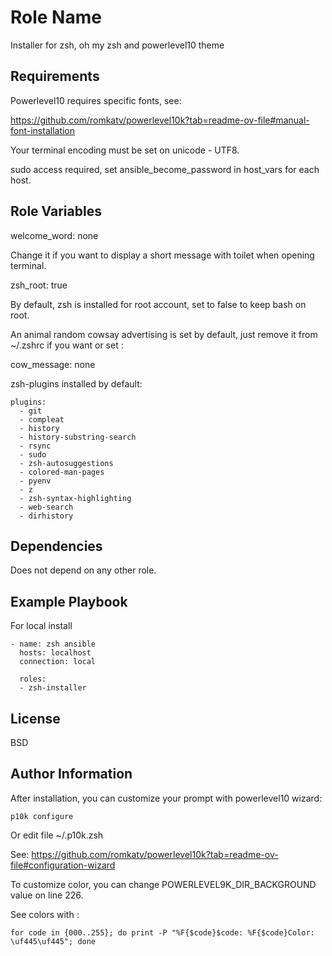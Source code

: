 Role Name
=========

Installer for zsh, oh my zsh and powerlevel10 theme

Requirements
------------

Powerlevel10 requires specific fonts, see:

<https://github.com/romkatv/powerlevel10k?tab=readme-ov-file#manual-font-installation>

Your terminal encoding must be set on unicode - UTF8.

sudo access required, set ansible_become_password in host_vars for each host.

Role Variables
--------------

welcome_word: none

Change it if you want to display a short message with toilet when opening terminal.

zsh_root: true

By default, zsh is installed for root account, set to false to keep bash on root.

An animal random cowsay advertising is set by default, just remove it from ~/.zshrc if you want or set :

cow_message: none

zsh-plugins installed by default:

    plugins:
      - git
      - compleat
      - history
      - history-substring-search
      - rsync
      - sudo
      - zsh-autosuggestions
      - colored-man-pages
      - pyenv
      - z
      - zsh-syntax-highlighting
      - web-search
      - dirhistory


Dependencies
------------

Does not depend on any other role.

Example Playbook
----------------

For local install

    - name: zsh ansible
      hosts: localhost
      connection: local
 
      roles:
      - zsh-installer

License
-------

BSD

Author Information
------------------

After installation, you can customize your prompt with powerlevel10 wizard:

`p10k configure`

Or edit file ~/.p10k.zsh

See: <https://github.com/romkatv/powerlevel10k?tab=readme-ov-file#configuration-wizard>

To customize color, you can change POWERLEVEL9K_DIR_BACKGROUND value on line 226.

See colors with :

`for code in {000..255}; do print -P "%F{$code}$code: %F{$code}Color: \uf445\uf445"; done`

